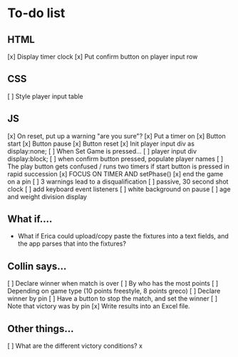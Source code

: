 # To-do list

## HTML
[x] Display timer clock
[x] Put confirm button on player input row

## CSS
[ ] Style player input table

## JS
[x] On reset, put up a warning "are you sure"?
[x] Put a timer on
    [x] Button start
    [x] Button pause
    [x] Button reset
[x] Init player input div as display:none;
[ ] When Set Game is pressed...
    [ ] player input div display:block;
    [ ] when confirm button pressed, populate player names 
[ ] The play button gets confused / runs two timers if start button is pressed in rapid succession
[x] FOCUS ON TIMER AND setPhase()
    [x] end the game on a pin
[ ] 3 warnings lead to a disqualification
[ ] passive, 30 second shot clock
[ ] add keyboard event listeners
[ ] white background on pause
[ ] age and weight division display

## What if....

- What if Erica could upload/copy paste the fixtures into a text fields, and the app parses that into the fixtures?

## Collin says...
[ ] Declare winner when match is over
    [ ] By who has the most points
    [ ] Depending on game type (10 points freestyle, 8 points greco)
[ ] Declare winner by pin
    [ ] Have a button to stop the match, and set the winner
    [ ] Note that victory was by pin
[x] Write results into an Excel file.



## Other things...

[ ] What are the different victory conditions?
x